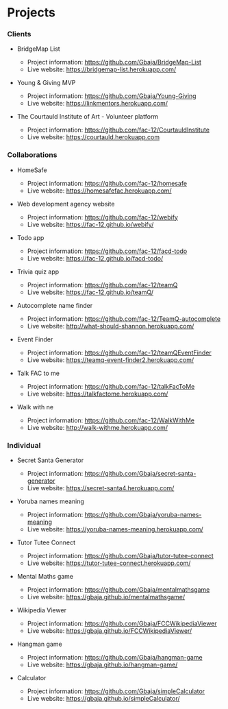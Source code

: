 # Projects

### Clients

* BridgeMap List
  * Project information: https://github.com/Gbaja/BridgeMap-List
  * Live website: https://bridgemap-list.herokuapp.com/

* Young & Giving MVP
  * Project information: https://github.com/Gbaja/Young-Giving
  * Live website: https://linkmentors.herokuapp.com/

* The Courtauld Institute of Art - Volunteer platform
  * Project information: https://github.com/fac-12/CourtauldInstitute
  * Live website: https://courtauld.herokuapp.com

### Collaborations

* HomeSafe
  * Project information: https://github.com/fac-12/homesafe
  * Live website: https://homesafefac.herokuapp.com/
  
* Web development agency website
  * Project information: https://github.com/fac-12/webify
  * Live website: https://fac-12.github.io/webify/
  
* Todo app
  * Project information: https://github.com/fac-12/facd-todo
  * Live website: https://fac-12.github.io/facd-todo/
  
 * Trivia quiz app
   * Project information: https://github.com/fac-12/teamQ
   * Live website: https://fac-12.github.io/teamQ/
   
* Autocomplete name finder
  * Project information: https://github.com/fac-12/TeamQ-autocomplete
  * Live website: http://what-should-shannon.herokuapp.com/
  
* Event Finder
  * Project information: https://github.com/fac-12/teamQEventFinder
  * Live website:  https://teamq-event-finder2.herokuapp.com/
  
* Talk FAC to me
  * Project information: https://github.com/fac-12/talkFacToMe
  * Live website: https://talkfactome.herokuapp.com/
  
* Walk with ne
  * Project information: https://github.com/fac-12/WalkWithMe
  * Live website: http://walk-withme.herokuapp.com/

### Individual

* Secret Santa Generator
  * Project information: https://github.com/Gbaja/secret-santa-generator
  * Live website: https://secret-santa4.herokuapp.com/

* Yoruba names meaning
  * Project information: https://github.com/Gbaja/yoruba-names-meaning
  * Live website: https://yoruba-names-meaning.herokuapp.com/

* Tutor Tutee Connect
  * Project information: https://github.com/Gbaja/tutor-tutee-connect
  * Live website: https://tutor-tutee-connect.herokuapp.com/

* Mental Maths game
  * Project information: https://github.com/Gbaja/mentalmathsgame
  * Live website: https://gbaja.github.io/mentalmathsgame/

* Wikipedia Viewer
  * Project information: https://github.com/Gbaja/FCCWikipediaViewer
  * Live website: https://gbaja.github.io/FCCWikipediaViewer/
 
* Hangman game
  * Project information: https://github.com/Gbaja/hangman-game
  * Live website: https://gbaja.github.io/hangman-game/

* Calculator
  * Project information: https://github.com/Gbaja/simpleCalculator
  * Live website: https://gbaja.github.io/simpleCalculator/



